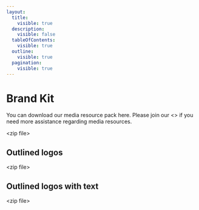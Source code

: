 ```yaml
---
layout:
  title:
    visible: true
  description:
    visible: false
  tableOfContents:
    visible: true
  outline:
    visible: true
  pagination:
    visible: true
---
```


# Brand Kit

You can download our media resource pack here. Please join our <> if you need more assistance regarding media resources.

\<zip file>

## Outlined logos <a href="#outlined-logos" id="outlined-logos"></a>

\<zip file>

## Outlined logos with text <a href="#outlined-logos-with-text" id="outlined-logos-with-text"></a>

\<zip file>
